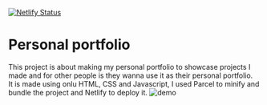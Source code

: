 [![Netlify Status](https://api.netlify.com/api/v1/badges/ee6fa449-4e11-47c9-91cd-799e00ef42e7/deploy-status)](https://app.netlify.com/sites/angry-euclid-b02a21/deploys)
# Personal portfolio
This project is about making my personal portfolio to showcase projects I made and for other people is they wanna use it as their personal portfolio.  
It is made using onlu HTML, CSS and Javascript, I used Parcel to minify and bundle the project and Netlify to deploy it.
![demo](./demo.gif)